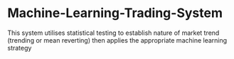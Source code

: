 # Machine-Learning-Trading-System
This system utilises statistical testing to establish nature of market trend (trending or mean reverting)  then applies the appropriate machine learning strategy
